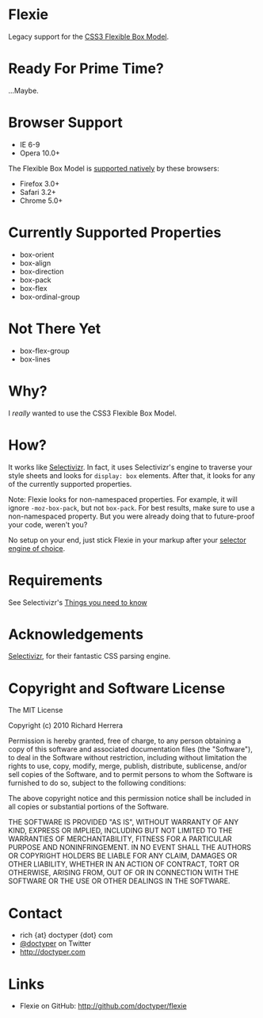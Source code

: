 Flexie
===============

Legacy support for the [CSS3 Flexible Box Model](http://www.w3.org/TR/css3-flexbox/).

Ready For Prime Time?
=====================

...Maybe.

Browser Support
===============
* IE 6-9
* Opera 10.0+

The Flexible Box Model is [supported natively](http://www.caniuse.com/#feat=flexbox) by these browsers:

* Firefox 3.0+
* Safari 3.2+
* Chrome 5.0+


Currently Supported Properties
==============================
* box-orient
* box-align
* box-direction
* box-pack
* box-flex
* box-ordinal-group


Not There Yet
=============
* box-flex-group
* box-lines


Why?
=======

I *really* wanted to use the CSS3 Flexible Box Model.


How?
=======

It works like [Selectivizr](http://selectivizr.com). In fact, it uses Selectivizr's engine to traverse your style sheets and looks for `display: box` elements. After that, it looks for any of the currently supported properties.

Note: Flexie looks for non-namespaced properties. For example, it will ignore `-moz-box-pack`, but not `box-pack`. For best results, make sure to use a non-namespaced property. But you were already doing that to future-proof your code, weren't you?

No setup on your end, just stick Flexie in your markup after your [selector engine of choice](http://selectivizr.com/#things).

Requirements
============

See Selectivizr's [Things you need to know](http://selectivizr.com/#things)


Acknowledgements
================

[Selectivizr](http://selectivizr.com), for their fantastic CSS parsing engine.


Copyright and Software License
==============================

The MIT License

Copyright (c) 2010 Richard Herrera

Permission is hereby granted, free of charge, to any person obtaining a copy
of this software and associated documentation files (the "Software"), to deal
in the Software without restriction, including without limitation the rights
to use, copy, modify, merge, publish, distribute, sublicense, and/or sell
copies of the Software, and to permit persons to whom the Software is
furnished to do so, subject to the following conditions:

The above copyright notice and this permission notice shall be included in
all copies or substantial portions of the Software.

THE SOFTWARE IS PROVIDED "AS IS", WITHOUT WARRANTY OF ANY KIND, EXPRESS OR
IMPLIED, INCLUDING BUT NOT LIMITED TO THE WARRANTIES OF MERCHANTABILITY,
FITNESS FOR A PARTICULAR PURPOSE AND NONINFRINGEMENT. IN NO EVENT SHALL THE
AUTHORS OR COPYRIGHT HOLDERS BE LIABLE FOR ANY CLAIM, DAMAGES OR OTHER
LIABILITY, WHETHER IN AN ACTION OF CONTRACT, TORT OR OTHERWISE, ARISING FROM,
OUT OF OR IN CONNECTION WITH THE SOFTWARE OR THE USE OR OTHER DEALINGS IN
THE SOFTWARE.


Contact
=======

* rich {at} doctyper {dot} com
* [@doctyper](http://twitter.com/doctyper) on Twitter
* <http://doctyper.com>


Links
=====

* Flexie on GitHub: <http://github.com/doctyper/flexie>
